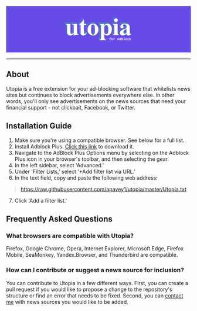 <div align="center">
    <img src="docs/utopiaLogoNew.jpg" alt="Utopia for AdBlock logo"/> 
</div>
<hr/>

## About
Utopia is a free extension for your ad-blocking software that whitelists news sites but continues to block advertisements everywhere else. In other words, you'll only see advertisements on the news sources that need your financial support - not clickbait, Facebook, or Twitter.

## Installation Guide
1. Make sure you're using a compatible browser. See below for a full list.
2. Install Adblock Plus. [Click this link](https://adblockplus.org/en/) to download it.
3. Navigate to the AdBlock Plus Options menu by selecting on the Adblock Plus icon in your browser's toolbar, and then selecting the gear.
4. In the left sidebar, select 'Advanced.'
5. Under 'Filter Lists,' select '+Add filter list via URL.'
6. In the text field, copy and paste the following web address:
> https://raw.githubusercontent.com/apavey1/utopia/master/Utopia.txt
7. Click 'Add a filter list.'

## Frequently Asked Questions

### What browsers are compatible with Utopia?
Firefox, Google Chrome, Opera, Internet Explorer, Microsoft Edge, Firefox Mobile, SeaMonkey, Yandex.Browser, and Thunderbird are compatible.

### How can I contribute or suggest a news source for inclusion?
You can contribute to Utopia in a few different ways. First, you can create a pull request if you would like to propose a change to the repository's structure or find an error that needs to be fixed. Second, you can [contact me](mailto:paveyand@grinnell.edu) with news sources you would like to be added.